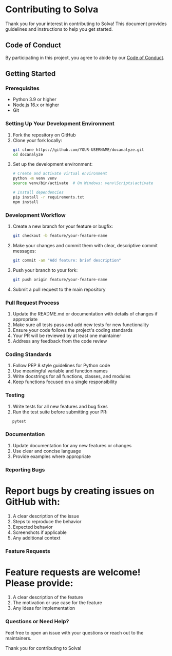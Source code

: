# Contributing to Solva

Thank you for your interest in contributing to Solva! This document provides guidelines and instructions to help you get started.

## Code of Conduct

By participating in this project, you agree to abide by our [Code of Conduct](CODE_OF_CONDUCT.md).

## Getting Started

### Prerequisites

- Python 3.9 or higher
- Node.js 16.x or higher
- Git

### Setting Up Your Development Environment

1. Fork the repository on GitHub
2. Clone your fork locally:
   ```bash
   git clone https://github.com/YOUR-USERNAME/docanalyze.git
   cd docanalyze
3. Set up the development environment:
   ```bash
   # Create and activate virtual environment
   python -m venv venv
   source venv/bin/activate  # On Windows: venv\Scripts\activate

   # Install dependencies
   pip install -r requirements.txt
   npm install

### Development Workflow

1. Create a new branch for your feature or bugfix:
   ```bash
   git checkout -b feature/your-feature-name
2. Make your changes and commit them with clear, descriptive commit messages:
   ```bash
   git commit -am "Add feature: brief description"
3. Push your branch to your fork:
   ```bash
   git push origin feature/your-feature-name
4. Submit a pull request to the main repository

### Pull Request Process
1. Update the README.md or documentation with details of changes if appropriate
2. Make sure all tests pass and add new tests for new functionality
3. Ensure your code follows the project's coding standards
4. Your PR will be reviewed by at least one maintainer
5. Address any feedback from the code review

### Coding Standards
1. Follow PEP 8 style guidelines for Python code
2. Use meaningful variable and function names
3. Write docstrings for all functions, classes, and modules
4. Keep functions focused on a single responsibility

### Testing
1. Write tests for all new features and bug fixes
2. Run the test suite before submitting your PR:
```bash
   pytest
```

### Documentation
1. Update documentation for any new features or changes
2. Use clear and concise language
3. Provide examples where appropriate

### Reporting Bugs
# Report bugs by creating issues on GitHub with:
1. A clear description of the issue
2. Steps to reproduce the behavior
3. Expected behavior
4. Screenshots if applicable
5. Any additional context

### Feature Requests
# Feature requests are welcome! Please provide:
1. A clear description of the feature
2. The motivation or use case for the feature
3. Any ideas for implementation

### Questions or Need Help?
Feel free to open an issue with your questions or reach out to the maintainers.

Thank you for contributing to Solva!